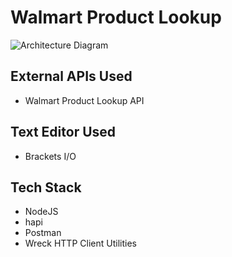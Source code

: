 # Walmart Product Lookup
![Architecture Diagram](https://drive.google.com/open?id=1KavCZdMG0AVHistdkFWDDNEhmRYA_zSY)

## External APIs Used
* Walmart Product Lookup API

## Text Editor Used
* Brackets I/O

## Tech Stack
* NodeJS
* hapi
* Postman
* Wreck HTTP Client Utilities